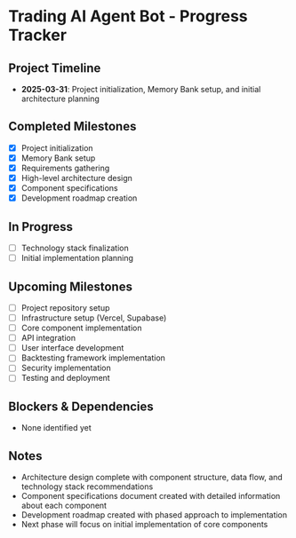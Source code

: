 # Trading AI Agent Bot - Progress Tracker

## Project Timeline
- **2025-03-31**: Project initialization, Memory Bank setup, and initial architecture planning

## Completed Milestones
- [x] Project initialization
- [x] Memory Bank setup
- [x] Requirements gathering
- [x] High-level architecture design
- [x] Component specifications
- [x] Development roadmap creation

## In Progress
- [ ] Technology stack finalization
- [ ] Initial implementation planning

## Upcoming Milestones
- [ ] Project repository setup
- [ ] Infrastructure setup (Vercel, Supabase)
- [ ] Core component implementation
- [ ] API integration
- [ ] User interface development
- [ ] Backtesting framework implementation
- [ ] Security implementation
- [ ] Testing and deployment

## Blockers & Dependencies
- None identified yet

## Notes
- Architecture design complete with component structure, data flow, and technology stack recommendations
- Component specifications document created with detailed information about each component
- Development roadmap created with phased approach to implementation
- Next phase will focus on initial implementation of core components